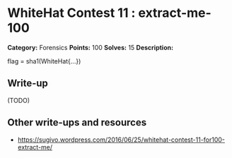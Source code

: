 # WhiteHat Contest 11 : extract-me-100

**Category:** Forensics
**Points:** 100
**Solves:** 15
**Description:**

flag = sha1(WhiteHat{...})

## Write-up

(TODO)

## Other write-ups and resources

* https://sugivo.wordpress.com/2016/06/25/whitehat-contest-11-for100-extract-me/

